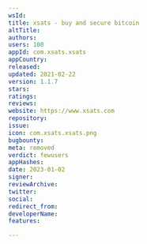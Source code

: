 ```yaml
---
wsId: 
title: xsats - buy and secure bitcoin
altTitle: 
authors: 
users: 100
appId: com.xsats.xsats
appCountry: 
released: 
updated: 2021-02-22
version: 1.1.7
stars: 
ratings: 
reviews: 
website: https://www.xsats.com
repository: 
issue: 
icon: com.xsats.xsats.png
bugbounty: 
meta: removed
verdict: fewusers
appHashes: 
date: 2023-01-02
signer: 
reviewArchive: 
twitter: 
social: 
redirect_from: 
developerName: 
features: 

---
```


